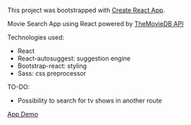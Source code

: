 This project was bootstrapped with [Create React App](https://github.com/facebookincubator/create-react-app).

Movie Search App using React powered by [TheMovieDB API](https://www.themoviedb.org/)

Technologies used:
- React
- React-autosuggest: suggestion engine
- Bootstrap-react: styling
- Sass: css preprocessor

TO-DO:
- Possibility to search for tv shows in another route

[App Demo]()